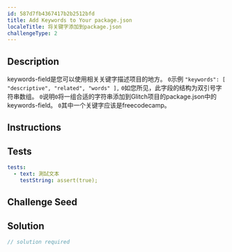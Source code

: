```yaml
---
id: 587d7fb4367417b2b2512bfd
title: Add Keywords to Your package.json
localeTitle: 将关键字添加到package.json
challengeType: 2
---
```


## Description
<section id='description'> 
keywords-field是您可以使用相关关键字描述项目的地方。 <code>0</code>示例
<code>"keywords": [ "descriptive", "related", "words" ],</code> <code>0</code>如您所见，此字段的结构为双引号字符串数组。 <code>0</code>说明<code>0</code>将一组合适的字符串添加到Glitch项目的package.json中的keywords-field。 <code>0</code>其中一个关键字应该是freecodecamp。 
</section>

## Instructions
<section id='instructions'> 

</section>

## Tests
<section id='tests'>

```yml
tests:
  - text: 測試文本
    testString: assert(true);

```

</section>

## Challenge Seed
<section id='challengeSeed'>

</section>

## Solution
<section id='solution'>

```js
// solution required
```
</section>

